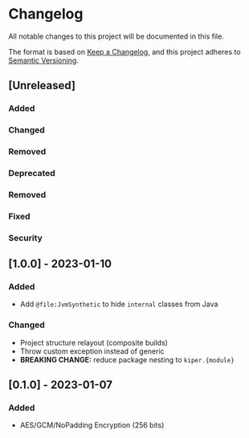 # Changelog

All notable changes to this project will be documented in this file.

The format is based on [Keep a Changelog](https://keepachangelog.com/en/1.0.0/),
and this project adheres to [Semantic Versioning](https://semver.org/spec/v2.0.0.html).

## [Unreleased]

### Added

### Changed

### Removed

### Deprecated

### Removed

### Fixed

### Security

## [1.0.0] - 2023-01-10

### Added

- Add `@file:JvmSynthetic` to hide `internal` classes from Java

### Changed

- Project structure relayout (composite builds)
- Throw custom exception instead of generic
- **BREAKING CHANGE:** reduce package nesting to `kiper.{module}`


## [0.1.0] - 2023-01-07

### Added

- AES/GCM/NoPadding Encryption (256 bits)
